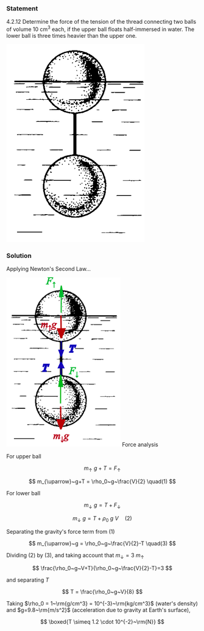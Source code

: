 ###  Statement

$4.2.12$ Determine the force of the tension of the thread connecting two balls of volume 10 cm$^3$ each, if the upper ball floats half-immersed in water. The lower ball is three times heavier than the upper one.

![ For problem 4.2.12 |363x520, 34%](../../img/4.2.12/statement.png)

### Solution

Applying Newton's Second Law...

![ Force analysis |300x445, 34%](../../img/4.2.12/draw.png)  Force analysis

For upper ball

$$
m_{\uparrow}~g+T = F_{\uparrow}
$$

$$
m_{\uparrow}~g+T = \rho_0~g~\frac{V}{2} \quad(1)
$$

For lower ball

$$
m_{\downarrow}~g = T+F_{\downarrow}
$$

$$
m_{\downarrow}~g = T+\rho_0~g~V \quad(2)
$$

Separating the gravity's force term from $(1)$

$$
m_{\uparrow}~g = \rho_0~g~\frac{V}{2}-T \quad(3)
$$

Dividing $(2)$ by $(3)$, and taking account that $m_{\downarrow}=3~m_{\uparrow}$

$$
\frac{\rho_0~g~V+T}{\rho_0~g~\frac{V}{2}-T}=3
$$

and separating $T$

$$
T = \frac{\rho_0~g~V}{8}
$$

Taking $\rho_0 = 1~\rm{g/cm^3} = 10^{-3}~\rm{kg/cm^3}$ (water's density) and $g=9.8~\rm{m/s^2}$ (acceleration due to gravity at Earth's surface),

$$
\boxed{T \simeq 1.2 \cdot 10^{-2}~\rm{N}}
$$